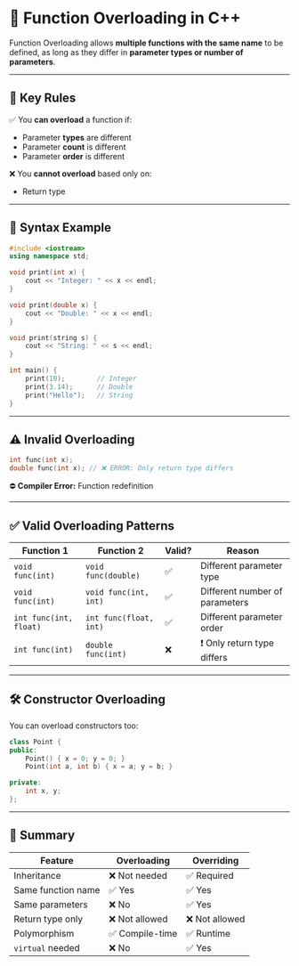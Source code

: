 # 🎯 Function Overloading in C++

Function Overloading allows **multiple functions with the same name** to be defined, as long as they differ in **parameter types or number of parameters**.

---

## 🌟 Key Rules

✅ You **can overload** a function if:

- Parameter **types** are different  
- Parameter **count** is different  
- Parameter **order** is different

❌ You **cannot overload** based only on:

- Return type

---

## 📌 Syntax Example

```cpp
#include <iostream>
using namespace std;

void print(int x) {
    cout << "Integer: " << x << endl;
}

void print(double x) {
    cout << "Double: " << x << endl;
}

void print(string s) {
    cout << "String: " << s << endl;
}

int main() {
    print(10);        // Integer
    print(3.14);      // Double
    print("Hello");   // String
}
```

---

## ⚠️ Invalid Overloading

```cpp
int func(int x);
double func(int x); // ❌ ERROR: Only return type differs
```

⛔ **Compiler Error:** Function redefinition

---

## ✅ Valid Overloading Patterns

| Function 1             | Function 2               | Valid? | Reason                          |
|------------------------|--------------------------|--------|----------------------------------|
| `void func(int)`       | `void func(double)`      | ✅     | Different parameter type        |
| `void func(int)`       | `void func(int, int)`    | ✅     | Different number of parameters  |
| `int func(int, float)` | `int func(float, int)`   | ✅     | Different parameter order       |
| `int func(int)`        | `double func(int)`       | ❌     | ❗ Only return type differs      |

---

## 🛠 Constructor Overloading

You can overload constructors too:

```cpp
class Point {
public:
    Point() { x = 0; y = 0; }
    Point(int a, int b) { x = a; y = b; }

private:
    int x, y;
};
```

---

## 🧠 Summary

| Feature        | Overloading | Overriding  |
|----------------|-------------|-------------|
| Inheritance    | ❌ Not needed | ✅ Required |
| Same function name | ✅ Yes | ✅ Yes       |
| Same parameters | ❌ No | ✅ Yes         |
| Return type only | ❌ Not allowed | ❌ Not allowed |
| Polymorphism   | ✅ Compile-time | ✅ Runtime |
| `virtual` needed | ❌ No | ✅ Yes        |
